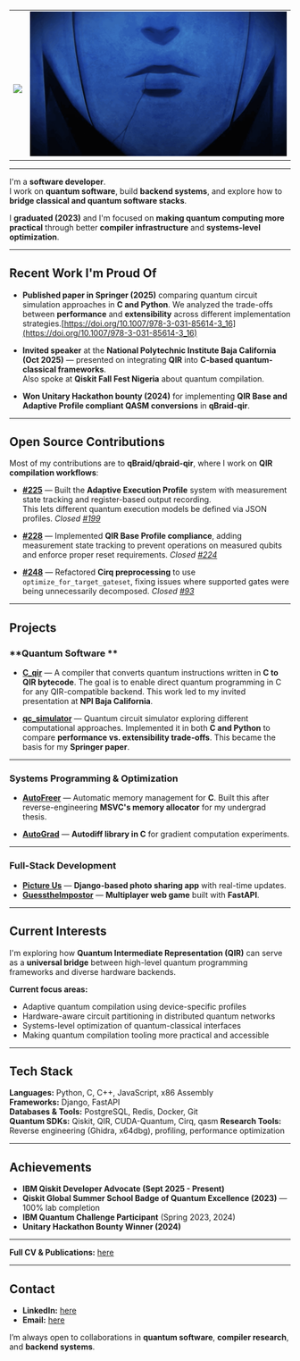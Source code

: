 <table border="0">
 <tr>
    <td>
      <br>
     <p align="center"><img src="https://readme-typing-svg.herokuapp.com/?ont=Righteous&size=35&center=true&vCenter=true&width=500&height=70&duration=4000&lines=Hi+There!+👋;"/>
    <td>
      <img alt="gif" src="./soloo.gif">
   </td>  
 </tr>  
</table>

---

I'm a **software developer**.  
I work on **quantum software**, build **backend systems**, and explore how to **bridge classical and quantum software stacks**.  

I **graduated (2023)** and I'm focused on **making quantum computing more practical** through better **compiler infrastructure** and **systems-level optimization**.

---

## **Recent Work I'm Proud Of**

- **Published paper in Springer (2025)** comparing quantum circuit simulation approaches in **C and Python**. We analyzed the trade-offs between **performance** and **extensibility** across different implementation strategies.[https://doi.org/10.1007/978-3-031-85614-3_16](https://doi.org/10.1007/978-3-031-85614-3_16)

- **Invited speaker** at the **National Polytechnic Institute Baja California (Oct 2025)** — presented on integrating **QIR** into **C-based quantum-classical frameworks**.  
  Also spoke at **Qiskit Fall Fest Nigeria** about quantum compilation.

- **Won Unitary Hackathon bounty (2024)** for implementing **QIR Base and Adaptive Profile compliant QASM conversions** in **qBraid-qir**.

---

## **Open Source Contributions**

Most of my contributions are to **qBraid/qbraid-qir**, where I work on **QIR compilation workflows**:

- [**#225**](https://github.com/qBraid/qbraid-qir/pull/225) — Built the **Adaptive Execution Profile** system with measurement state tracking and register-based output recording.  
  This lets different quantum execution models be defined via JSON profiles. *Closed [#199](https://github.com/qBraid/qbraid-qir/issues/199)*

- [**#228**]() — Implemented **QIR Base Profile compliance**, adding measurement state tracking to prevent operations on measured qubits and enforce proper reset requirements. *Closed [#224](https://github.com/qBraid/qbraid-qir/issues/224)*

- [**#248**](https://github.com/qBraid/qbraid-qir/pull/248) — Refactored **Cirq preprocessing** to use `optimize_for_target_gateset`, fixing issues where supported gates were being unnecessarily decomposed. *Closed [#93](https://github.com/qBraid/qbraid-qir/issues/93)*

---

## **Projects**

### **Quantum Software **

- [**C_qir**](https://github.com/feelerx/C_qir) — A compiler that converts quantum instructions written in **C to QIR bytecode**. The goal is to enable direct quantum programming in C for any QIR-compatible backend. This work led to my invited presentation at **NPI Baja California**.

- [**qc_simulator**](https://github.com/feelerx/qc_simulator) — Quantum circuit simulator exploring different computational approaches. Implemented it in both **C and Python** to compare **performance vs. extensibility trade-offs**. This became the basis for my **Springer paper**.

---

### **Systems Programming & Optimization**

- [**AutoFreer**](https://github.com/feelerx/autofreer) — Automatic memory management for **C**. Built this after reverse-engineering **MSVC's memory allocator** for my undergrad thesis.

- [**AutoGrad**](https://github.com/feelerx/AutoGrad) — **Autodiff library in C** for gradient computation experiments.

---

### **Full-Stack Development**

- [**Picture Us**](https://picture-us.vercel.app) — **Django-based photo sharing app** with real-time updates.  
- [**GuesstheImpostor**](https://guesstheimpostor.vercel.app) — **Multiplayer web game** built with **FastAPI**.

---

## **Current Interests**

I'm exploring how **Quantum Intermediate Representation (QIR)** can serve as a **universal bridge** between high-level quantum programming frameworks and diverse hardware backends.

**Current focus areas:**
- Adaptive quantum compilation using device-specific profiles  
- Hardware-aware circuit partitioning in distributed quantum networks  
- Systems-level optimization of quantum-classical interfaces  
- Making quantum compilation tooling more practical and accessible  

---

## **Tech Stack**

**Languages:** Python, C, C++, JavaScript, x86 Assembly  
**Frameworks:** Django, FastAPI  
**Databases & Tools:** PostgreSQL, Redis, Docker, Git  
**Quantum SDKs:** Qiskit, QIR, CUDA-Quantum, Cirq, qasm 
**Research Tools:** Reverse engineering (Ghidra, x64dbg), profiling, performance optimization  

---

## **Achievements**

- **IBM Qiskit Developer Advocate (Sept 2025 - Present)**  
- **Qiskit Global Summer School Badge of Quantum Excellence (2023)** — 100% lab completion  
- **IBM Quantum Challenge Participant** (Spring 2023, 2024)  
- **Unitary Hackathon Bounty Winner (2024)**  

---

**Full CV & Publications:** [here]()

---

## **Contact**

- **LinkedIn:** [here](https://www.linkedin.com/in/paul-onoja-9035a0220/)  
- **Email:** [here](mailto:onojaopaul@gmail.com)  

I’m always open to collaborations in **quantum software**, **compiler research**, and **backend systems**.


